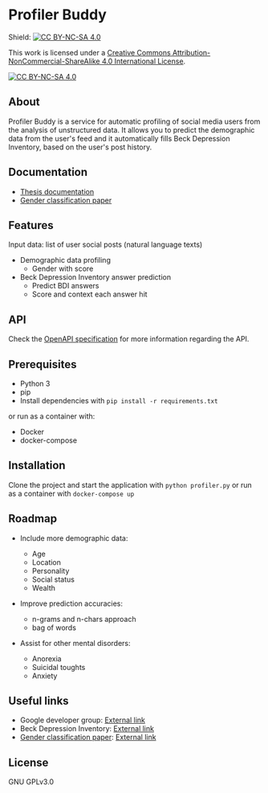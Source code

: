 # Profiler Buddy

Shield: [![CC BY-NC-SA 4.0][cc-by-nc-sa-shield]][cc-by-nc-sa]

This work is licensed under a
[Creative Commons Attribution-NonCommercial-ShareAlike 4.0 International License][cc-by-nc-sa].

[![CC BY-NC-SA 4.0][cc-by-nc-sa-image]][cc-by-nc-sa]

[cc-by-nc-sa]: http://creativecommons.org/licenses/by-nc-sa/4.0/
[cc-by-nc-sa-image]: https://licensebuttons.net/l/by-nc-sa/4.0/88x31.png
[cc-by-nc-sa-shield]: https://img.shields.io/badge/License-CC%20BY--NC--SA%204.0-lightgrey.svg


## About

Profiler Buddy is a service for automatic profiling of social media users from the analysis of unstructured data. It allows you to predict the demographic data from the user's feed and it automatically fills Beck Depression Inventory, based on the user's post history.

## Documentation

- [Thesis documentation](https://github.com/palomapiot/profiler-buddy/blob/develop/_TFM__Memoria.pdf)
- [Gender classification paper](https://github.com/palomapiot/profiler-buddy/blob/develop/Paper.pdf)

## Features

Input data: list of user social posts (natural language texts)

- Demographic data profiling
  - Gender with score
- Beck Depression Inventory answer prediction
  - Predict BDI answers
  - Score and context each answer hit

## API

Check the [OpenAPI specification](https://github.com/palomapiot/profiler-buddy/blob/develop/openapi.yaml) for more information regarding the API.

## Prerequisites

- Python 3
- pip
- Install dependencies with `pip install -r requirements.txt`

or run as a container with:

- Docker
- docker-compose

## Installation

Clone the project and start the application with `python profiler.py` or run as a container with `docker-compose up`

## Roadmap

- Include more demographic data:
  - Age
  - Location
  - Personality
  - Social status
  - Wealth

- Improve prediction accuracies:
  - n-grams and n-chars approach
  - bag of words

- Assist for other mental disorders:
  - Anorexia
  - Suicidal toughts
  - Anxiety

## Useful links

- Google developer group: [External link](https://groups.google.com/u/1/g/early-dev)
- Beck Depression Inventory: [External link](https://www.ismanet.org/doctoryourspirit/pdfs/Beck-Depression-Inventory-BDI.pdf)
- [Gender classification paper](https://github.com/palomapiot/profiler-buddy/blob/develop/Paper.pdf): [External link](https://www.scitepress.org/Link.aspx?doi=10.5220/0010431901030113)

## License

GNU GPLv3.0
